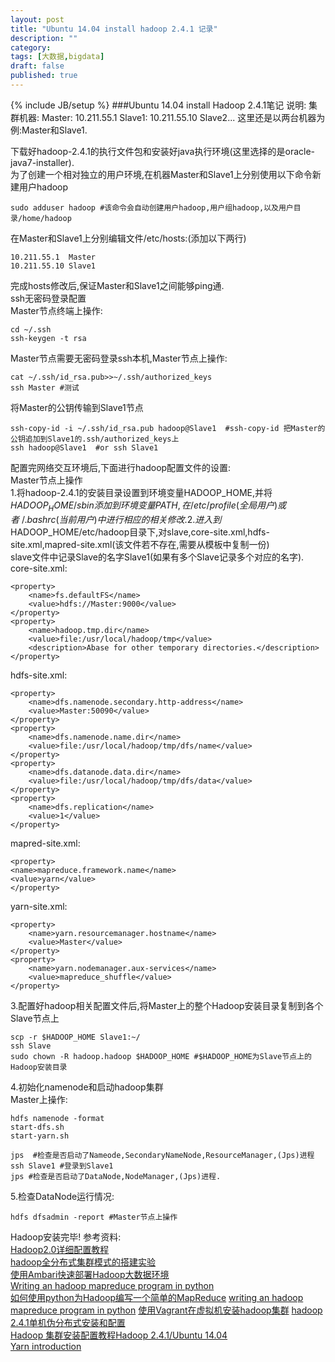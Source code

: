 ```yaml
---
layout: post
title: "Ubuntu 14.04 install hadoop 2.4.1 记录"
description: ""
category: 
tags: [大数据,bigdata]
draft: false
published: true
---
```

{% include JB/setup %}
###Ubuntu 14.04 install Hadoop 2.4.1笔记
说明:
集群机器:
Master: 10.211.55.1
Slave1: 10.211.55.10
Slave2...
这里还是以两台机器为例:Master和Slave1.

下载好hadoop-2.4.1的执行文件包和安装好java执行环境(这里选择的是oracle-java7-installer).  
为了创建一个相对独立的用户环境,在机器Master和Slave1上分别使用以下命令新建用户hadoop  

    sudo adduser hadoop #该命令会自动创建用户hadoop,用户组hadoop,以及用户目录/home/hadoop  
在Master和Slave1上分别编辑文件/etc/hosts:(添加以下两行)

    10.211.55.1  Master  
    10.211.55.10 Slave1   
完成hosts修改后,保证Master和Slave1之间能够ping通.  
ssh无密码登录配置  
Master节点终端上操作: 
 
    cd ~/.ssh
    ssh-keygen -t rsa  
Master节点需要无密码登录ssh本机,Master节点上操作:

    cat ~/.ssh/id_rsa.pub>>~/.ssh/authorized_keys  
    ssh Master #测试  
将Master的公钥传输到Slave1节点  
    
    ssh-copy-id -i ~/.ssh/id_rsa.pub hadoop@Slave1  #ssh-copy-id 把Master的公钥追加到Slave1的.ssh/authorized_keys上
    ssh hadoop@Slave1  #or ssh Slave1
配置完网络交互环境后,下面进行hadoop配置文件的设置:  
Master节点上操作  
1.将hadoop-2.4.1的安装目录设置到环境变量HADOOP_HOME,并将$HADOOP_HOME/sbin添加到环境变量PATH,在/etc/profile(全局用户)或者~/.bashrc(当前用户)中进行相应的相关修改.  
2.进入到$HADOOP_HOME/etc/hadoop目录下,对slave,core-site.xml,hdfs-site.xml,mapred-site.xml(该文件若不存在,需要从模板中复制一份)  
slave文件中记录Slave的名字Slave1(如果有多个Slave记录多个对应的名字).  
core-site.xml:  

    <property>
        <name>fs.defaultFS</name>
        <value>hdfs://Master:9000</value>
    </property>
    <property>
        <name>hadoop.tmp.dir</name>
        <value>file:/usr/local/hadoop/tmp</value>
        <description>Abase for other temporary directories.</description>
    </property>
hdfs-site.xml:

    <property>
        <name>dfs.namenode.secondary.http-address</name>
        <value>Master:50090</value>
    </property>
    <property>
        <name>dfs.namenode.name.dir</name>
        <value>file:/usr/local/hadoop/tmp/dfs/name</value>
    </property>
    <property>
        <name>dfs.datanode.data.dir</name>
        <value>file:/usr/local/hadoop/tmp/dfs/data</value>
    </property>
    <property>
        <name>dfs.replication</name>
        <value>1</value>
    </property>
mapred-site.xml:

    <property>
    <name>mapreduce.framework.name</name>
    <value>yarn</value>
    </property>
yarn-site.xml:

    <property>
        <name>yarn.resourcemanager.hostname</name>
        <value>Master</value>
    </property>
    <property>
        <name>yarn.nodemanager.aux-services</name>
        <value>mapreduce_shuffle</value>
    </property>
3.配置好hadoop相关配置文件后,将Master上的整个Hadoop安装目录复制到各个Slave节点上  
    
    scp -r $HADOOP_HOME Slave1:~/ 
    ssh Slave
    sudo chown -R hadoop.hadoop $HADOOP_HOME #$HADOOP_HOME为Slave节点上的Hadoop安装目录  
4.初始化namenode和启动hadoop集群  
Master上操作:  

    hdfs namenode -format
    start-dfs.sh
    start-yarn.sh
    
    jps  #检查是否启动了Nameode,SecondaryNameNode,ResourceManager,(Jps)进程
    ssh Slave1 #登录到Slave1 
    jps #检查是否启动了DataNode,NodeManager,(Jps)进程.
5.检查DataNode运行情况:

    hdfs dfsadmin -report #Master节点上操作

Hadoop安装完毕!
参考资料:  
[Hadoop2.0详细配置教程](http://www.cnblogs.com/scotoma/archive/2012/09/18/2689902.html)  
[hadoop全分布式集群模式的搭建实验](https://www.evernote.com/shard/s185/sh/fd5ec181-a6b6-4a74-9261-38e0754b65da/f62975e507065959e1259690c5ab1c5a)  
[使用Ambari快速部署Hadoop大数据环境](http://www.cnblogs.com/scotoma/archive/2013/05/18/3085248.html)  
[Writing an hadoop mapreduce program in python](http://www.michael-noll.com/tutorials/writing-an-hadoop-mapreduce-program-in-python/)  
[如何使用python为Hadoop编写一个简单的MapReduce](http://www.cnblogs.com/end/archive/2012/08/13/2636175.html)
[writing an hadoop mapreduce program in python](http://www.michael-noll.com/tutorials/writing-an-hadoop-mapreduce-program-in-python/)
[使用Vagrant在虚拟机安装hadoop集群](http://blog.csdn.net/wf1982/article/details/8798870) 
[hadoop
2.4.1单机伪分布式安装和配置](http://www.letiantian.me/2014-10-16-hadoop-2-4-1-stand-alone-install-and-config/)  
[Hadoop 集群安装配置教程Hadoop 2.4.1/Ubuntu
14.04](http://www.powerxing.com/install-hadoop-cluster-2-4-1/)  
[Yarn
introduction](http://www.ibm.com/developerworks/cn/opensource/os-cn-hadoop-yarn/)


